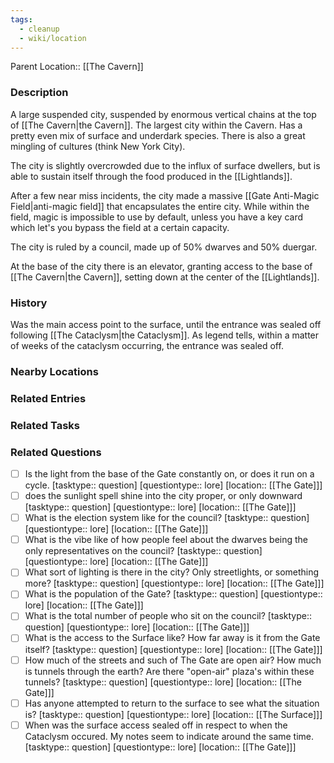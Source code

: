 ```yaml
---
tags:
  - cleanup
  - wiki/location
---
```


Parent Location:: [[The Cavern]]

### Description
A large suspended city, suspended by enormous vertical chains at the top of [[The Cavern|the Cavern]]. The largest city within the Cavern. Has a pretty even mix of surface and underdark species. There is also a great mingling of cultures (think New York City).

The city is slightly overcrowded due to the influx of surface dwellers, but is able to sustain itself through the food produced in the [[Lightlands]].

After a few near miss incidents, the city made a massive [[Gate Anti-Magic Field|anti-magic field]] that encapsulates the entire city. While within the field, magic is impossible to use by default, unless you have a key card which let's you bypass the field at a certain capacity.

The city is ruled by a council, made up of 50% dwarves and 50% duergar. 

At the base of the city there is an elevator, granting access to the base of [[The Cavern|the Cavern]], setting down at the center of the [[Lightlands]].

### History

Was the main access point to the surface, until the entrance was sealed off following [[The Cataclysm|the Cataclysm]]. As legend tells, within a matter of weeks of the cataclysm occurring, the entrance was sealed off. 

### Nearby Locations


### Related Entries


### Related Tasks


### Related Questions

- [ ] Is the light from the base of the Gate constantly on, or does it run on a cycle. [tasktype:: question] [questiontype:: lore] [location:: [[The Gate]]] 
- [ ] does the sunlight spell shine into the city proper, or only downward [tasktype:: question] [questiontype:: lore] [location:: [[The Gate]]] 
- [ ] What is the election system like for the council? [tasktype:: question] [questiontype:: lore] [location:: [[The Gate]]] 
- [ ]  What is the vibe like of how people feel about the dwarves being the only representatives on the council? [tasktype:: question] [questiontype:: lore] [location:: [[The Gate]]] 
- [ ] What sort of lighting is there in the city? Only streetlights, or something more? [tasktype:: question] [questiontype:: lore] [location:: [[The Gate]]] 
- [ ] What is the population of the Gate? [tasktype:: question] [questiontype:: lore] [location:: [[The Gate]]] 
- [ ] What is the total number of people who sit on the council? [tasktype:: question] [questiontype:: lore] [location:: [[The Gate]]] 
- [ ] What is the access to the Surface like? How far away is it from the Gate itself? [tasktype:: question] [questiontype:: lore] [location:: [[The Gate]]] 
- [ ] How much of the streets and such of The Gate are open air? How much is tunnels through the earth? Are there "open-air" plaza's within these tunnels? [tasktype:: question] [questiontype:: lore] [location:: [[The Gate]]] 
- [ ] Has anyone attempted to return to the surface to see what the situation is? [tasktype:: question] [questiontype:: lore] [location:: [[The Surface]]] 
- [ ] When was the surface access sealed off in respect to when the Cataclysm occured. My notes seem to indicate around the same time. [tasktype:: question] [questiontype:: lore] [location:: [[The Gate]]] 